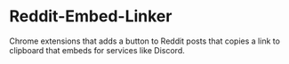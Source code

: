# Reddit-Embed-Linker
 Chrome extensions that adds a button to Reddit posts that copies a link to clipboard that embeds for services like Discord.
